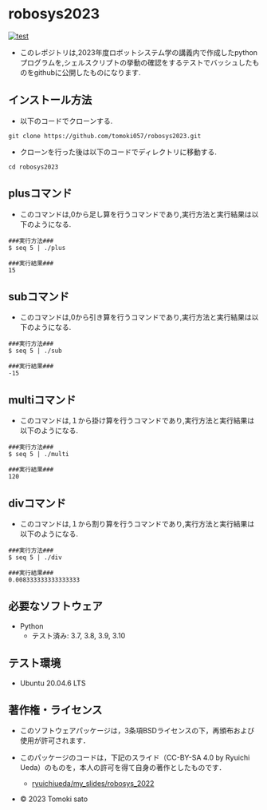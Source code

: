 # robosys2023
[![test](https://github.com/tomoki057/robosys2023/actions/workflows/test.yml/badge.svg)](https://github.com/tomoki057/robosys2023/actions/workflows/test.yml)

* このレポジトリは,2023年度ロボットシステム学の講義内で作成したpythonプログラムを,シェルスクリプトの挙動の確認をするテストでバッシュしたものをgithubに公開したものになります.

## インストール方法
* 以下のコードでクローンする.
```
git clone https://github.com/tomoki057/robosys2023.git
```
* クローンを行った後は以下のコードでディレクトリに移動する.

```
cd robosys2023
```

## plusコマンド
* このコマンドは,0から足し算を行うコマンドであり,実行方法と実行結果は以下のようになる.

```
###実行方法###
$ seq 5 | ./plus

###実行結果###
15
```

## subコマンド
* このコマンドは,0から引き算を行うコマンドであり,実行方法と実行結果は以下のようになる.

```
###実行方法###
$ seq 5 | ./sub

###実行結果###
-15
```

## multiコマンド
* このコマンドは,１から掛け算を行うコマンドであり,実行方法と実行結果は以下のようになる.

```
###実行方法###
$ seq 5 | ./multi

###実行結果###
120
```

## divコマンド
* このコマンドは,１から割り算を行うコマンドであり,実行方法と実行結果は以下のようになる.

```
###実行方法###
$ seq 5 | ./div

###実行結果###
0.008333333333333333
```

## 必要なソフトウェア
* Python
  * テスト済み: 3.7, 3.8, 3.9, 3.10

## テスト環境
* Ubuntu 20.04.6 LTS

## 著作権・ライセンス 
* このソフトウェアパッケージは，3条項BSDライセンスの下，再頒布および使用が許可されます．

* このパッケージのコードは，下記のスライド（CC-BY-SA 4.0 by Ryuichi Ueda）のものを，本人の許可を得て自身の著作としたものです．
    * [ryuichiueda/my_slides/robosys_2022](https://github.com/ryuichiueda/my_slides/tree/master/robosys_2022)

* © 2023 Tomoki sato
